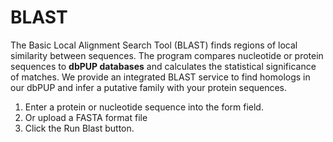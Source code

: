 # BLAST

The Basic Local Alignment Search Tool (BLAST) finds regions of local similarity between sequences. The program compares nucleotide or protein sequences to **dbPUP databases** and calculates the statistical significance of matches. We provide an integrated BLAST service to find homologs in our dbPUP and  infer a putative family with your protein sequences.

1. Enter a protein or nucleotide sequence into the form field.
2. Or upload a FASTA format file
3. Click the Run Blast button.